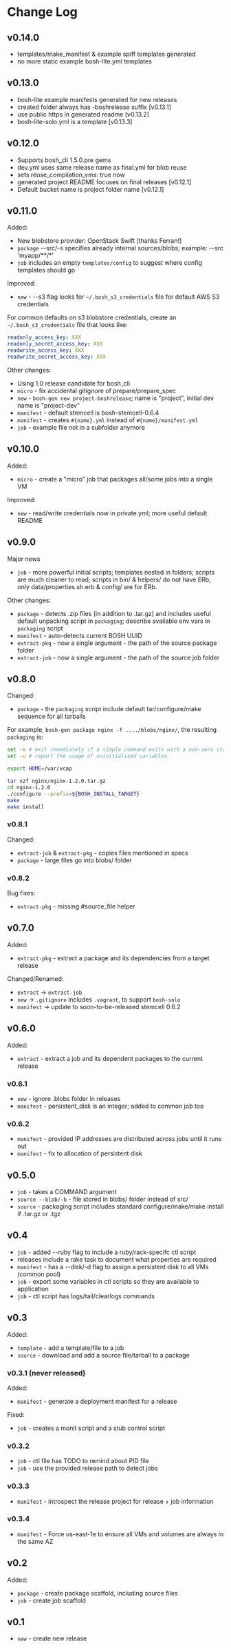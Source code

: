 # Change Log

## v0.14.0

* templates/make_manifest & example spiff templates generated
* no more static example bosh-lite.yml templates

## v0.13.0

* bosh-lite example manifests generated for new releases
* created folder always has -boshrelease suffix [v0.13.1]
* use public https in generated readme [v0.13.2]
* bosh-lite-solo.yml is a template [v0.13.3]

## v0.12.0

* Supports bosh_cli 1.5.0.pre gems
* dev.yml uses same release name as final.yml for blob reuse
* sets reuse_compilation_vms: true now
* generated project README focuses on final releases [v0.12.1]
* Default bucket name is project folder name [v0.12.1]

## v0.11.0

Added:

* New blobstore provider: OpenStack Swift [thanks Ferran!]
* `package` --src/-s specifies already internal sources/blobs; example: --src 'myapp/**/*'
* `job` includes an empty `templates/config` to suggest where config templates should go

Improved:

* `new` - --s3 flag looks for `~/.bosh_s3_credentials` file for default AWS S3 credentials

For common defaults on s3 blobstore credentials, create an
`~/.bosh_s3_credentials` file that looks like:

``` yaml
readonly_access_key: XXX
readonly_secret_access_key: XXX
readwrite_access_key: XXX
readwrite_secret_access_key: XXX
```

Other changes:

* Using 1.0 release candidate for bosh_cli
* `micro` - fix accidental gitignore of prepare/prepare_spec
* `new` - `bosh-gen new project-boshrelease`; name is "project", initial dev name is "project-dev"
* `manifest` - default stemcell is bosh-stemcell-0.6.4
* `manifest` - creates `#{name}.yml` instead of `#{name}/manifest.yml`
* `job` - example file not in a subfolder anymore

## v0.10.0

Added:

* `micro` - create a "micro" job that packages all/some jobs into a single VM

Improved:

* `new` - read/write credentials now in private.yml; more useful default README

## v0.9.0

Major news

* `job` - more powerful initial scripts; templates nested in folders; scripts are much cleaner to read; scripts in bin/ & helpers/ do not have ERb; only data/properties.sh.erb & config/ are for ERb.

Other changes:

* `package` - detects .zip files (in addition to .tar.gz) and includes useful default unpacking script in `packaging`; describe available env vars in `packaging` script
* `manifest` - auto-detects current BOSH UUID
* `extract-pkg` - now a single argument - the path of the source package folder
* `extract-job` - now a single argument - the path of the source job folder

## v0.8.0

Changed:

* `package` - the `packaging` script include default tar/configure/make sequence for all tarballs

For example, `bosh-gen package nginx -f ..../blobs/nginx/`, the resulting `packaging` is:

``` bash
set -e # exit immediately if a simple command exits with a non-zero status
set -u # report the usage of uninitialized variables

export HOME=/var/vcap

tar xzf nginx/nginx-1.2.0.tar.gz
cd nginx-1.2.0
./configure --prefix=${BOSH_INSTALL_TARGET}
make
make install
```

### v0.8.1

Changed:

* `extract-job` & `extract-pkg` - copies files mentioned in specs
* `package` - large files go into blobs/ folder

### v0.8.2

Bug fixes:

* `extract-pkg` - missing #source_file helper

## v0.7.0

Added:

* `extract-pkg` - extract a package and its dependencies from a target release

Changed/Renamed:

* `extract` -> `extract-job`
* `new` -> `.gitignore` includes `.vagrant`, to support `bosh-solo`
* `manifest` -> update to soon-to-be-released stemcell 0.6.2

## v0.6.0

Added:

* `extract` - extract a job and its dependent packages to the current release

### v0.6.1

* `new` - ignore .blobs folder in releases
* `manifest` - persistent_disk is an integer; added to common job too

### v0.6.2

* `manifest` - provided IP addresses are distributed across jobs until it runs out
* `manifest` - fix to allocation of persistent disk

## v0.5.0

* `job` - takes a COMMAND argument
* `source --blob/-b` - file stored in blobs/ folder instead of src/
* `source` - packaging script includes standard configure/make/make install if .tar.gz or .tgz

## v0.4

* `job` - added --ruby flag to include a ruby/rack-specifc ctl script
* releases include a rake task to document what properties are required
* `manifest` - has a --disk/-d flag to assign a persistent disk to all VMs (common pool)
* `job` - export some variables in ctl scripts so they are available to application
* `job` - ctl script has logs/tail/clearlogs commands

## v0.3

Added:

* `template` - add a template/file to a job
* `source` - download and add a source file/tarball to a package

### v0.3.1 (never released)

Added:

* `manifest` - generate a deployment manifest for a release

Fixed:

* `job` - creates a monit script and a stub control script

### v0.3.2

* `job` - ctl file has TODO to remind about PID file
* `job` - use the provided release path to detect jobs

### v0.3.3

* `manifest` - introspect the release project for release + job information

### v0.3.4

* `manifest` - Force us-east-1e to ensure all VMs and volumes are always in the same AZ

## v0.2

Added:

* `package` - create package scaffold, including source files
* `job` - create job scaffold

## v0.1

* `new` - create new release